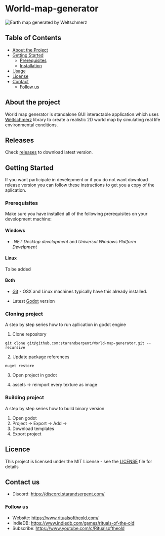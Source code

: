 # World-map-generator

![Earth map generated by Weltschmerz](https://github.com/starandserpent/World-map-generator/blob/dev/map.png)

## Table of Contents

* [About the Project](#about-the-project)
* [Getting Started](#getting-started)
  * [Prerequisites](#prerequisites)
  * [Installation](#installation)
* [Usage](#usage)
* [License](#license)
* [Contact](#contact)
  * [Follow us](#follow-us)


## About the project

World map generator is standalone GUI interactable application which uses [Weltschmerz](https://github.com/starandserpent/World-map-generator) library to create a realistic 2D world map by simulating real life environmental conditions.

## Releases
Check [releases](https://github.com/starandserpent/World-map-generator/releases) to download latest version.

## Getting Started

If you want participate in develepment or if you do not want download release version you can follow these instructions to get you a copy of the aplication.

### Prerequisites

Make sure you have installed all of the following prerequisites on your development machine:

#### Windows

* *.NET Desktop development* and *Universal Windows Platform Develpment*

#### Linux
To be added

#### Both

* [Git](https://git-scm.com/downloads) - OSX and Linux machines typically have this already installed.

* Latest [Godot](https://godotengine.org/download/windows) version

### Cloning project
A step by step series how to run apllication in godot engine

1) Clone repository
```
git clone git@github.com:starandserpent/World-map-generator.git --recursive
```

2) Update package references
```
nuget restore
```

3) Open project in godot

4) assets -> reimport every texture as image

### Building project
A step by step series how to build binary version
1) Open godot
2) Project -> Export -> Add -> <your platform>
3) Download templates
4) Export project

## Licence
This project is licensed under the MIT License - see the [LICENSE](LICENSE) file for details

## Contact us
* Discord: https://discord.starandserpent.com/

### Follow us
* Website: https://www.ritualsoftheold.com/
* IndieDB: https://www.indiedb.com/games/rituals-of-the-old
* Subscribe: https://www.youtube.com/c/Ritualsoftheold